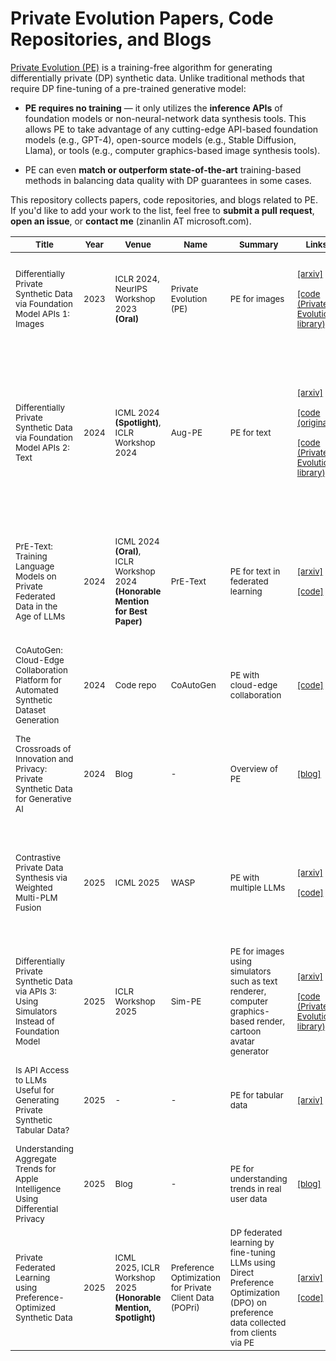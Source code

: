 # Private Evolution Papers, Code Repositories, and Blogs

[Private Evolution (PE)](https://arxiv.org/abs/2305.15560) is a training-free algorithm for generating differentially private (DP) synthetic data. Unlike traditional methods that require DP fine-tuning of a pre-trained generative model:

* __PE requires no training__ — it only utilizes the __inference APIs__ of foundation models or non-neural-network data synthesis tools. This allows PE to take advantage of any cutting-edge API-based foundation models (e.g., GPT-4), open-source models (e.g., Stable Diffusion, Llama), or tools (e.g., computer graphics-based image synthesis tools).

* PE can even __match or outperform state-of-the-art__ training-based methods in balancing data quality with DP guarantees in some cases.

This repository collects papers, code repositories, and blogs related to PE. If you'd like to add your work to the list, feel free to __submit a pull request__, __open an issue__, or __contact me__ (zinanlin AT microsoft.com).


| <sub>Title</sub>                                                                                          | <sub>Year</sub> | <sub>Venue</sub>                                                                           | <sub>Name</sub>                                                    | <sub>Summary</sub>                                                                                                                               | <sub>Links</sub>                                                                                                                                                                                                 | <sub>Organizations</sub>                                                                                             | <sub>Authors</sub>                                                                                                                                                     |
|-----------------------------------------------------------------------------------------------------------|-----------------|--------------------------------------------------------------------------------------------|--------------------------------------------------------------------|--------------------------------------------------------------------------------------------------------------------------------------------------|------------------------------------------------------------------------------------------------------------------------------------------------------------------------------------------------------------------|----------------------------------------------------------------------------------------------------------------------|------------------------------------------------------------------------------------------------------------------------------------------------------------------------|
| <sub>Differentially Private Synthetic Data via Foundation Model APIs 1: Images</sub>                      | <sub>2023</sub> | <sub>ICLR 2024, NeurIPS Workshop 2023 __(Oral)__</sub>                                     | <sub>Private Evolution (PE)</sub>                                  | <sub>PE for images</sub>                                                                                                                         | <sub>[[arxiv]](https://arxiv.org/abs/2305.15560) <br /><br />[[code (Private Evolution library)]](https://github.com/microsoft/DPSDA)</sub>                                                                      | <sub>MSR</sub>                                                                                                       | <sub>Zinan Lin, Sivakanth Gopi, Janardhan Kulkarni, Harsha Nori, Sergey Yekhanin</sub>                                                                                 |
| <sub>Differentially Private Synthetic Data via Foundation Model APIs 2: Text</sub>                        | <sub>2024</sub> | <sub>ICML 2024 __(Spotlight)__, ICLR Workshop 2024</sub>                                   | <sub>Aug-PE</sub>                                                  | <sub>PE for text</sub>                                                                                                                           | <sub>[[arxiv]](https://arxiv.org/abs/2403.01749) <br /><br />[[code (original)]](https://github.com/AI-secure/aug-pe) <br /><br />[[code (Private Evolution library)]](https://github.com/microsoft/DPSDA)</sub> | <sub>MSR, UIUC, UChicago</sub>                                                                                       | <sub>Chulin Xie, Zinan Lin, Arturs Backurs, Sivakanth Gopi, Da Yu, Huseyin Inan, Harsha Nori, Haotian Jiang, Huishuai Zhang, Yin Tat Lee, Bo Li, Sergey Yekhanin</sub> |
| <sub>PrE-Text: Training Language Models on Private Federated Data in the Age of LLMs</sub>                | <sub>2024</sub> | <sub>ICML 2024 __(Oral)__, ICLR Workshop 2024 __(Honorable Mention for Best Paper)__</sub> | <sub>PrE-Text</sub>                                                | <sub>PE for text in federated learning</sub>                                                                                                     | <sub>[[arxiv]](https://arxiv.org/pdf/2406.02958) <br /><br />[[code]](https://github.com/houcharlie/PrE-Text)</sub>                                                                                              | <sub>Meta, CMU</sub>                                                                                                 | <sub>Charlie Hou, Akshat Shrivastava, Hongyuan Zhan, Rylan Conway, Trang Le, Adithya Sagar, Giulia Fanti, Daniel Lazar</sub>                                           |
| <sub>CoAutoGen: Cloud-Edge Collaboration Platform for Automated Synthetic Dataset Generation</sub>        | <sub>2024</sub> | <sub>Code repo</sub>                                                                       | <sub>CoAutoGen</sub>                                               | <sub>PE with cloud-edge collaboration</sub>                                                                                                      | <sub>[[code]](https://github.com/TsingZ0/CoAutoGen)</sub>                                                                                                                                                        | <sub>Shanghai Jiao Tong University</sub>                                                                             | <sub>Jianqing Zhang</sub>                                                                                                                                              |
| <sub>The Crossroads of Innovation and Privacy: Private Synthetic Data for Generative AI</sub>             | <sub>2024</sub> | <sub>Blog</sub>                                                                            | <sub>-</sub>                                                       | <sub>Overview of PE</sub>                                                                                                                        | <sub>[[blog]](https://www.microsoft.com/en-us/research/blog/the-crossroads-of-innovation-and-privacy-private-synthetic-data-for-generative-ai/)</sub>                                                            | <sub>MSR</sub>                                                                                                       | <sub>Gbola Afonja, Robert Sim, Zinan Lin, Huseyin Atahan Inan, Sergey Yekhanin </sub>                                                                                  |
| <sub>Contrastive Private Data Synthesis via Weighted Multi-PLM Fusion</sub>                               | <sub>2025</sub> | <sub>ICML 2025</sub>                                                                       | <sub>WASP</sub>                                                    | <sub>PE with multiple LLMs</sub>                                                                                                                 | <sub>[[arxiv]](https://arxiv.org/abs/2502.00245) <br /><br />[[code]](https://anonymous.4open.science/r/WASP)</sub>                                                                                              | <sub>Tsinghua University, Shanghai Jiao Tong University, Harbin Institute of Technology, AsiaInfo Technologies</sub> | <sub>Tianyuan Zou, Yang Liu, Peng Li, Yufei Xiong, Jianqing Zhang, Jingjing Liu, Xiaozhou Ye, Ye Ouyang, Ya-Qin Zhang</sub>                                            |
| <sub>Differentially Private Synthetic Data via APIs 3: Using Simulators Instead of Foundation Model</sub> | <sub>2025</sub> | <sub>ICLR Workshop 2025</sub>                                                              | <sub>Sim-PE</sub>                                                  | <sub>PE for images using simulators such as text renderer, computer graphics-based render, cartoon avatar generator</sub>                        | <sub>[[arxiv]](https://arxiv.org/abs/2502.05505) <br /><br />[[code (Private Evolution library)]](https://github.com/microsoft/DPSDA)</sub>                                                                      | <sub>MSR</sub>                                                                                                       | <sub>Zinan Lin, Tadas Baltrusaitis, Sergey Yekhanin</sub>                                                                                                              |
| <sub>Is API Access to LLMs Useful for Generating Private Synthetic Tabular Data?</sub>                    | <sub>2025</sub> | <sub>-</sub>                                                                               | <sub>-</sub>                                                       | <sub>PE for tabular data</sub>                                                                                                                   | <sub>[[arxiv]](https://arxiv.org/abs/2502.06555)</sub>                                                                                                                                                           | <sub>Google, Boston University</sub>                                                                                 | <sub>Marika Swanberg, Ryan McKenna, Edo Roth, Albert Cheu, Peter Kairouz</sub>                                                                                         |
| <sub>Understanding Aggregate Trends for Apple Intelligence Using Differential Privacy</sub>               | <sub>2025</sub> | <sub>Blog</sub>                                                                            | <sub>-</sub>                                                       | <sub>PE for understanding trends in real user data</sub>                                                                                         | <sub>[[blog]](https://machinelearning.apple.com/research/differential-privacy-aggregate-trends)</sub>                                                                                                            | <sub>Apple</sub>                                                                                                     | <sub>-</sub>                                                                                                                                                           |
| <sub>Private Federated Learning using Preference-Optimized Synthetic Data</sub>                           | <sub>2025</sub> | <sub>ICML 2025, ICLR Workshop 2025 __(Honorable Mention, Spotlight)__</sub>                | <sub>Preference Optimization for Private Client Data (POPri)</sub> | <sub>DP federated learning by fine-tuning LLMs using Direct Preference Optimization (DPO) on preference data collected from clients via PE</sub> | <sub>[[arxiv]](https://arxiv.org/abs/2504.16438) <br /><br />[[code]](https://github.com/meiyuw/POPri)</sub>                                                                                                     | <sub>CMU, Pittsburgh Supercomputing Center, Coldrays</sub>                                                           | <sub>Charlie Hou, Mei-Yu Wang, Yige Zhu, Daniel Lazar, Giulia Fanti</sub>                                                                                              |

